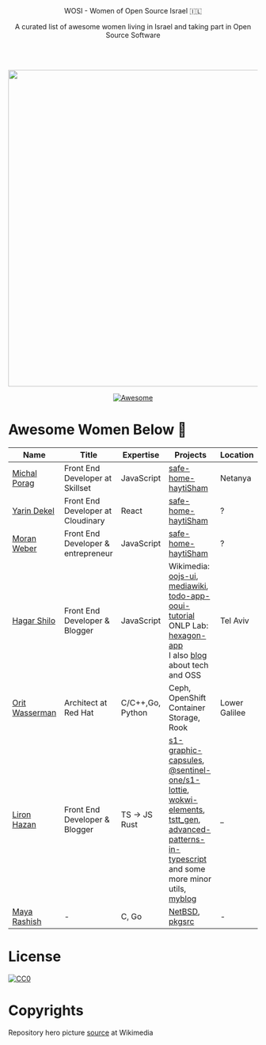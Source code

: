<div align="center">
  WOSI - Women of Open Source Israel 🇮🇱
  
  <br/>
  
  A curated list of awesome women living in Israel and taking part in Open Source Software
  
  <br/><br/>
  
  <img width="640px" src="https://upload.wikimedia.org/wikipedia/commons/thumb/d/d6/Flickr_-_Government_Press_Office_%28GPO%29_-_Ein-Harod_Kibbutz_Members.jpg/1280px-Flickr_-_Government_Press_Office_%28GPO%29_-_Ein-Harod_Kibbutz_Members.jpg">
</div>

<div align="center">

[![Awesome](https://awesome.re/badge.svg)](https://awesome.re)

</div>

# Awesome Women Below 👑

| Name | Title | Expertise | Projects | Location |
| ------------ | ------------ | ------------ | ------------ | ------------ |
| [Michal Porag](https://github.com/MichalPorag) | Front End Developer at Skillset | JavaScript | [safe-home-haytiSham](https://github.com/yarindeoh/safe-home-haytiSham) | Netanya
| [Yarin Dekel](https://github.com/yarindeoh) | Front End Developer at Cloudinary | React | [safe-home-haytiSham](https://github.com/yarindeoh/safe-home-haytiSham) | ?
| [Moran Weber](https://github.com/moranw) | Front End Developer & entrepreneur | JavaScript | [safe-home-haytiSham](https://github.com/yarindeoh/safe-home-haytiSham) | ?
| [Hagar Shilo](https://github.com/strayblues) | Front End Developer & Blogger | JavaScript | Wikimedia: [oojs-ui](https://github.com/wikimedia/oojs-ui), [mediawiki](https://github.com/wikimedia/mediawiki), [todo-app-ooui-tutorial](https://github.com/mooeypoo/todo-app-ooui-tutorial)<br />ONLP Lab: [hexagon-app](https://github.com/OnlpLab/hexagon-app)<br>I also [blog](https://www.themarker.com/techblogs/anonymous-function) about tech and OSS | Tel Aviv
| [Orit Wasserman](https://github.com/oritwas) | Architect at Red Hat | C/C++,Go, Python | Ceph, OpenShift Container Storage, Rook | Lower Galilee
| [Liron Hazan](https://github.com/LironHazan) | Front End Developer & Blogger | TS -> JS  Rust | [s1-graphic-capsules](https://github.com/Sentinel-One/s1-graphic-capsules), [@sentinel-one/s1-lottie](https://github.com/Sentinel-One/lottie), [wokwi-elements](https://github.com/wokwi/wokwi-elements), [tstt_gen](https://github.com/LironHazan/tstt_gen), [advanced-patterns-in-typescript](https://github.com/LironHazan/advanced-patterns-in-typescript) and some more minor utils, [myblog](https://medium.com/@lironhazan) | _
| [Maya Rashish](https://github.com/coypoop) | - | C, Go | [NetBSD](https://netbsd.org), [pkgsrc](https://github.com/netbsd/pkgsrc) | -


# License

[![CC0](http://mirrors.creativecommons.org/presskit/buttons/88x31/svg/cc-zero.svg)](http://creativecommons.org/publicdomain/zero/1.0/)

# Copyrights

Repository hero picture [source](https://commons.wikimedia.org/wiki/File:Flickr_-_Government_Press_Office_(GPO)_-_Ein-Harod_Kibbutz_Members.jpg) at Wikimedia
